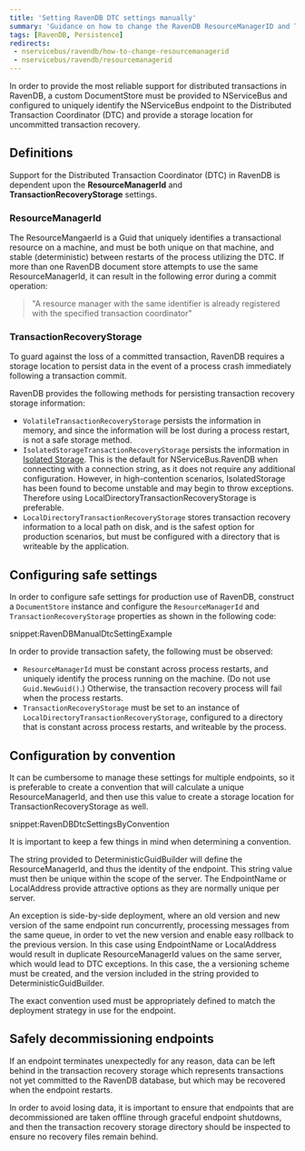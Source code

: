```yaml
---
title: 'Setting RavenDB DTC settings manually'
summary: 'Guidance on how to change the RavenDB ResourceManagerID and TransactionRecoveryStorage'
tags: [RavenDB, Persistence]
redirects:
 - nservicebus/ravendb/how-to-change-resourcemanagerid
 - nservicebus/ravendb/resourcemanagerid
---
```


In order to provide the most reliable support for distributed transactions in RavenDB, a custom DocumentStore must be provided to NServiceBus and configured to uniquely identify the NServiceBus endpoint to the Distributed Transaction Coordinator (DTC) and provide a storage location for uncommitted transaction recovery.

## Definitions

Support for the Distributed Transaction Coordinator (DTC) in RavenDB is dependent upon the **ResourceManagerId** and **TransactionRecoveryStorage** settings.

### ResourceManagerId

The ResourceMangaerId is a Guid that uniquely identifies a transactional resource on a machine, and must be both unique on that machine, and stable (deterministic) between restarts of the process utilizing the DTC. If more than one RavenDB document store attempts to use the same ResourceManagerId, it can result in the following error during a commit operation:

> "A resource manager with the same identifier is already registered with the specified transaction coordinator"

### TransactionRecoveryStorage

To guard against the loss of a committed transaction, RavenDB requires a storage location to persist data in the event of a process crash immediately following a transaction commit.

RavenDB provides the following methods for persisting transaction recovery storage information:

* `VolatileTransactionRecoveryStorage` persists the information in memory, and since the information will be lost during a process restart, is not a safe storage method.
* `IsolatedStorageTransactionRecoveryStorage` persists the information in [Isolated Storage](https://msdn.microsoft.com/en-us/library/system.io.isolatedstorage.aspx). This is the default for NServiceBus.RavenDB when connecting with a connection string, as it does not require any additional configuration. However, in high-contention scenarios, IsolatedStorage has been found to become unstable and may begin to throw exceptions. Therefore using LocalDirectoryTransactionRecoveryStorage is preferable.
* `LocalDirectoryTransactionRecoveryStorage` stores transaction recovery information to a local path on disk, and is the safest option for production scenarios, but must be configured with a directory that is writeable by the application.

## Configuring safe settings

In order to configure safe settings for production use of RavenDB, construct a `DocumentStore` instance and configure the `ResourceManagerId` and `TransactionRecoveryStorage` properties as shown in the following code:

snippet:RavenDBManualDtcSettingExample

In order to provide transaction safety, the following must be observed:

* `ResourceManagerId` must be constant across process restarts, and uniquely identify the process running on the machine. (Do not use `Guid.NewGuid()`.) Otherwise, the transaction recovery process will fail when the process restarts.
* `TransactionRecoveryStorage` must be set to an instance of `LocalDirectoryTransactionRecoveryStorage`, configured to a directory that is constant across process restarts, and writeable by the process.

## Configuration by convention

It can be cumbersome to manage these settings for multiple endpoints, so it is preferable to create a convention that will calculate a unique ResourceManagerId,
and then use this value to create a storage location for TransactionRecoveryStorage as well. 

snippet:RavenDBDtcSettingsByConvention

It is important to keep a few things in mind when determining a convention.

The string provided to DeterministicGuidBuilder will define the ResourceManagerId, and thus the identity of the endpoint. This string value must then be unique within the scope of the server. The EndpointName or LocalAddress provide attractive options as they are normally unique per server.

An exception is side-by-side deployment, where an old version and new version of the same endpoint run concurrently, processing messages from the same queue, in order to vet the new version and enable easy rollback to the previous version. In this case using EndpointName or LocalAddress would result in duplicate ResourceManagerId values on the same server, which would lead to DTC exceptions. In this case, the a versioning scheme must be created, and the version included in the string provided to DeterministicGuidBuilder.

The exact convention used must be appropriately defined to match the deployment strategy in use for the endpoint.

## Safely decommissioning endpoints

If an endpoint terminates unexpectedly for any reason, data can be left behind in the transaction recovery storage which represents transactions not yet committed to the RavenDB database, but which may be recovered when the endpoint restarts.

In order to avoid losing data, it is important to ensure that endpoints that are decommissioned are taken offline through graceful endpoint shutdowns, and then the transaction recovery storage directory should be inspected to ensure no recovery files remain behind.
